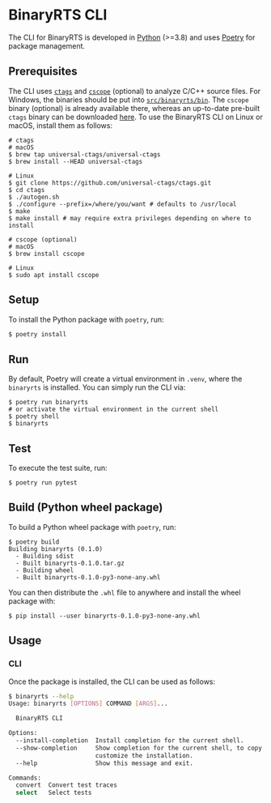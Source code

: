 # BinaryRTS CLI

The CLI for BinaryRTS is developed in [Python](https://www.python.org/downloads/) (>=3.8) and
uses [Poetry](https://python-poetry.org/docs/#installation) for package
management.

## Prerequisites

The CLI uses [`ctags`](https://github.com/universal-ctags/ctags) and [`cscope`](http://cscope.sourceforge.net/) (optional) to
analyze C/C++ source files.
For Windows, the binaries should be put into [`src/binaryrts/bin`](./src/binaryrts/bin).
The `cscope` binary (optional) is already available there, whereas an up-to-date pre-built `ctags` binary can be
downloaded [here](https://github.com/universal-ctags/ctags-win32).
To use the BinaryRTS CLI on Linux or macOS, install them as follows:

```shell
# ctags
# macOS
$ brew tap universal-ctags/universal-ctags
$ brew install --HEAD universal-ctags

# Linux
$ git clone https://github.com/universal-ctags/ctags.git
$ cd ctags
$ ./autogen.sh
$ ./configure --prefix=/where/you/want # defaults to /usr/local
$ make
$ make install # may require extra privileges depending on where to install

# cscope (optional)
# macOS
$ brew install cscope

# Linux
$ sudo apt install cscope
```

## Setup

To install the Python package with `poetry`, run:

```sh
$ poetry install
```

## Run

By default, Poetry will create a virtual environment in `.venv`, where the `binaryrts` is installed. You can simply run
the CLI via:

```shell
$ poetry run binaryrts
# or activate the virtual environment in the current shell
$ poetry shell
$ binaryrts
```

## Test

To execute the test suite, run:

```shell
$ poetry run pytest
```

## Build (Python wheel package)

To build a Python wheel package with `poetry`, run:

```shell
$ poetry build
Building binaryrts (0.1.0)
  - Building sdist
  - Built binaryrts-0.1.0.tar.gz
  - Building wheel
  - Built binaryrts-0.1.0-py3-none-any.whl
```

You can then distribute the `.whl` file to anywhere and install the wheel package with:

```shell
$ pip install --user binaryrts-0.1.0-py3-none-any.whl
```

## Usage

### CLI

Once the package is installed, the CLI can be used as follows:

```sh
$ binaryrts --help
Usage: binaryrts [OPTIONS] COMMAND [ARGS]...

  BinaryRTS CLI

Options:
  --install-completion  Install completion for the current shell.
  --show-completion     Show completion for the current shell, to copy it or
                        customize the installation.
  --help                Show this message and exit.

Commands:
  convert  Convert test traces
  select   Select tests
```

